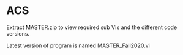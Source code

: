 # ACS

Extract MASTER.zip to view required sub VIs and the different code versions.

Latest version of program is named MASTER_Fall2020.vi
